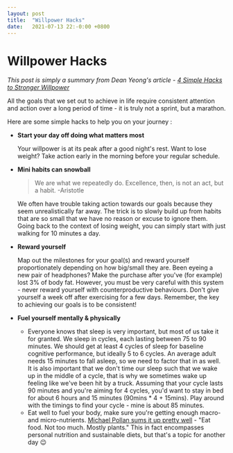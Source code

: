 ```yaml
---
layout: post
title:  "Willpower Hacks"
date:   2021-07-13 22:-0:00 +0800
---
```

# Willpower Hacks

*This post is simply a summary from Dean Yeong's article - [4 Simple Hacks to Stronger Willpower](https://www.deanyeong.com/article/4-hacks-to-stronger-willpower)*

All the goals that we set out to achieve in life require consistent attention and action over a long period of time - it is truly not a sprint, but a marathon.

Here are some simple hacks to help you on your journey :

- **Start your day off doing what matters most**

    Your willpower is at its peak after a good night's rest. Want to lose weight? Take action early in the morning before your regular schedule.

- **Mini habits can snowball**

    > We are what we repeatedly do. Excellence, then, is not an act, but a habit.
    -Aristotle

    We often have trouble taking action towards our goals because they seem unrealistically far away. The trick is to slowly build up from habits that are so small that we have no reason or excuse to ignore them. Going back to the context of losing weight, you can simply start with just walking for 10 minutes a day.

- **Reward yourself**

    Map out the milestones for your goal(s) and reward yourself proportionately depending on how big/small they are. Been eyeing a new pair of headphones? Make the purchase after you've (for example) lost 3% of body fat. However, you must be very careful with this system - never reward yourself with counterproductive behaviours. Don't give yourself a week off after exercising for a few days. Remember, the key to achieving our goals is to be consistent!

- **Fuel yourself mentally & physically**
    - Everyone knows that sleep is very important, but most of us take it for granted. We sleep in cycles, each lasting between 75 to 90 minutes. We should get at least 4 cycles of sleep for baseline cognitive performance, but ideally 5 to 6 cycles. An average adult needs 15 minutes to fall asleep, so we need to factor that in as well. It is also important that we don't time our sleep such that we wake up in the middle of a cycle, that is why we sometimes wake up feeling like we've been hit by a truck. Assuming that your cycle lasts 90 minutes and you're aiming for 4 cycles, you'd want to stay in bed for about 6 hours and 15 minutes (90mins * 4 + 15mins). Play around with the timings to find your cycle - mine is about 85 minutes.
    - Eat well to fuel your body, make sure you're getting enough macro- and micro-nutrients. [Michael Pollan sums it up pretty well](https://www.welcometothetable.coop/food-lifestyle/michael-pollan-three-simple-rules-for-eating) - "Eat food. Not too much. Mostly plants." This in fact encompasses personal nutrition and sustainable diets, but that's a topic for another day 😉
